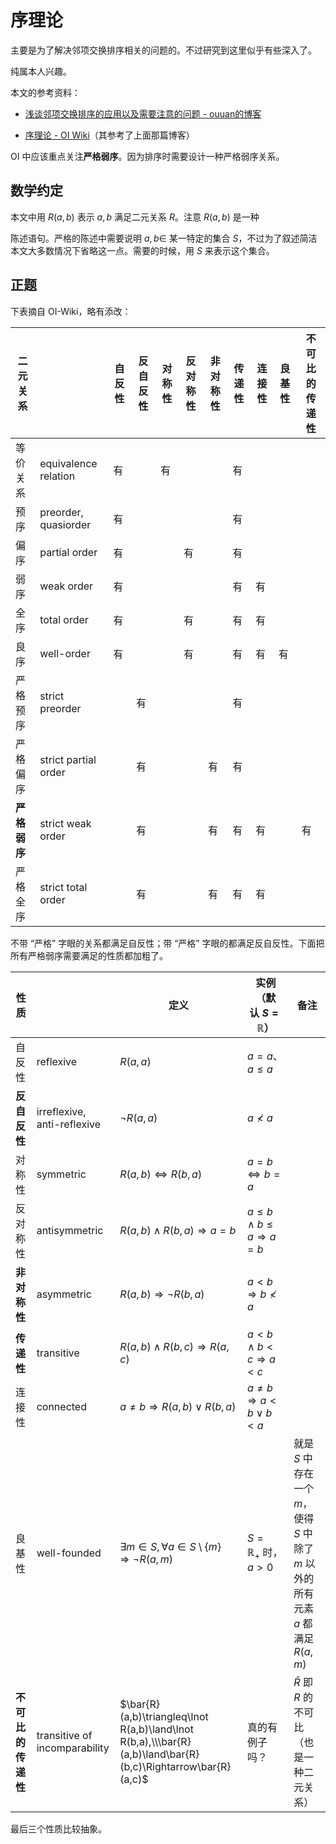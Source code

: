 # 序理论

主要是为了解决邻项交换排序相关的问题的。不过研究到这里似乎有些深入了。

纯属本人兴趣。

本文的参考资料：

- [浅谈邻项交换排序的应用以及需要注意的问题 - ouuan的博客](https://ouuan.github.io/post/%E6%B5%85%E8%B0%88%E9%82%BB%E9%A1%B9%E4%BA%A4%E6%8D%A2%E6%8E%92%E5%BA%8F%E7%9A%84%E5%BA%94%E7%94%A8%E4%BB%A5%E5%8F%8A%E9%9C%80%E8%A6%81%E6%B3%A8%E6%84%8F%E7%9A%84%E9%97%AE%E9%A2%98/)

- [序理论 - OI Wiki](https://oi-wiki.org/math/order-theory/)（其参考了上面那篇博客）

OI 中应该重点关注**严格弱序**。因为排序时需要设计一种严格弱序关系。

## 数学约定

本文中用 $R(a,b)$ 表示 $a,b$ 满足二元关系 $R$。注意 $R(a,b)$ 是一种

陈述语句。严格的陈述中需要说明 $a,b\in$ 某一特定的集合 $S$，不过为了叙述简洁本文大多数情况下省略这一点。需要的时候，用 $S$ 来表示这个集合。

## 正题

下表摘自 OI-Wiki，略有添改：

| 二元关系     |                      | 自反性 | 反自反性 | 对称性 | 反对称性 | 非对称性 | 传递性 | 连接性 | 良基性 | 不可比的传递性 |
| -------- | -------------------- | --- | ---- | --- | ---- | ---- | --- | --- | --- | ------- |
| 等价关系     | equivalence relation | 有   |      | 有   |      |      | 有   |     |     |         |
| 预序       | preorder, quasiorder | 有   |      |     |      |      | 有   |     |     |         |
| 偏序       | partial order        | 有   |      |     | 有    |      | 有   |     |     |         |
| 弱序       | weak order           | 有   |      |     |      |      | 有   | 有   |     |         |
| 全序       | total order          | 有   |      |     | 有    |      | 有   | 有   |     |         |
| 良序       | well-order           | 有   |      |     | 有    |      | 有   | 有   | 有   |         |
| 严格预序     | strict preorder      |     | 有    |     |      |      | 有   |     |     |         |
| 严格偏序     | strict partial order |     | 有    |     |      | 有    | 有   |     |     |         |
| **严格弱序** | strict weak order    |     | 有    |     |      | 有    | 有   | 有   |     | 有       |
| 严格全序     | strict total order   |     | 有    |     |      | 有    | 有   | 有   |     |         |

不带 “严格” 字眼的关系都满足自反性；带 “严格” 字眼的都满足反自反性。下面把所有严格弱序需要满足的性质都加粗了。

| 性质          |                               | 定义                                                                                                           | 实例（默认 $S=\mathbb{R}$）                  | 备注                                                       |
| ----------- | ----------------------------- | ------------------------------------------------------------------------------------------------------------ | -------------------------------------- | -------------------------------------------------------- |
| 自反性         | reflexive                     | $R(a,a)$                                                                                                     | $a=a$、$a\le a$                         |                                                          |
| **反自反性**    | irreflexive, anti-reflexive   | $\lnot R(a,a)$                                                                                               | $a\not\lt a$                           |                                                          |
| 对称性         | symmetric                     | $R(a,b)\Leftrightarrow R(b,a)$                                                                               | $a=b\Leftrightarrow b=a$               |                                                          |
| 反对称性        | antisymmetric                 | $R(a,b)\land R(b,a)\Rightarrow a=b$                                                                          | $a\le b\land b\le a\Rightarrow a=b$    |                                                          |
| **非对称性**    | asymmetric                    | $R(a,b)\Rightarrow \lnot R(b,a)$                                                                             | $a\lt b\Rightarrow b\not\lt a$         |                                                          |
| **传递性**     | transitive                    | $R(a,b)\land R(b,c)\Rightarrow R(a,c)$                                                                       | $a\lt b\land b\lt c\Rightarrow a\lt c$ |                                                          |
| 连接性         | connected                     | $a\not=b\Rightarrow R(a,b)\lor R(b,a)$                                                                       | $a\not=b\Rightarrow a<b\lor b<a$       |                                                          |
| 良基性         | well-founded                  | $\exists m\in S,\forall a\in S\setminus\{m\}\Rightarrow \lnot R(a,m)$                                        | $S=\mathbb{R}_+$ 时，$a\gt 0$            | 就是 $S$ 中存在一个 $m$，使得 $S$ 中除了 $m$ 以外的所有元素 $a$ 都满足 $R(a,m)$ |
| **不可比的传递性** | transitive of incomparability | $\bar{R}(a,b)\triangleq\lnot R(a,b)\land\lnot R(b,a),\\\bar{R}(a,b)\land\bar{R}(b,c)\Rightarrow\bar{R}(a,c)$ | 真的有例子吗？                                | $\bar{R}$ 即 $R$ 的不可比（也是一种二元关系）                           |

最后三个性质比较抽象。
